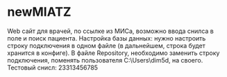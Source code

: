 # newMIATZ
Web сайт для врачей, по ссылке из МИСа, возможно ввода снилса в поле и поиск пациента.
Настройка базы данных: нужно настроить строку подключения в одном файле (в дальнейшем, строка будет хранится в конфиге).
В файле Repository, необходимо заменить строку подключения, поменять пользователя C:\Users\dim5d, на своего.
Тестовый снисл: 23313456785

